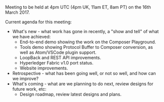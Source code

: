 Meeting to be held at 4pm UTC (4pm UK, 11am ET, 8am PT) on the 16th March 2017.

Current agenda for this meeting:

* What's new - what work has gone in recently, a "show and tell" of what we have achieved:
  * End-to-end demo showing the work on the Composer Playground.
  * Tools demo showing Protocol Buffer to Composer conversion, as well as Atom/VSCode plugin support.
  * LoopBack and REST API improvements.
  * Hyperledger Fabric v1.0 port status.
  * Website improvements.
* Retrospective - what has been going well, or not so well, and how can we improve?
* What's coming - what are we planning to do next, review designs for future work, etc:
  * Design roadmap, review latest designs and plans.